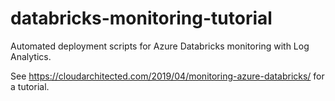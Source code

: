 # databricks-monitoring-tutorial

Automated deployment scripts for Azure Databricks monitoring with Log Analytics.

See https://cloudarchitected.com/2019/04/monitoring-azure-databricks/ for a tutorial.

